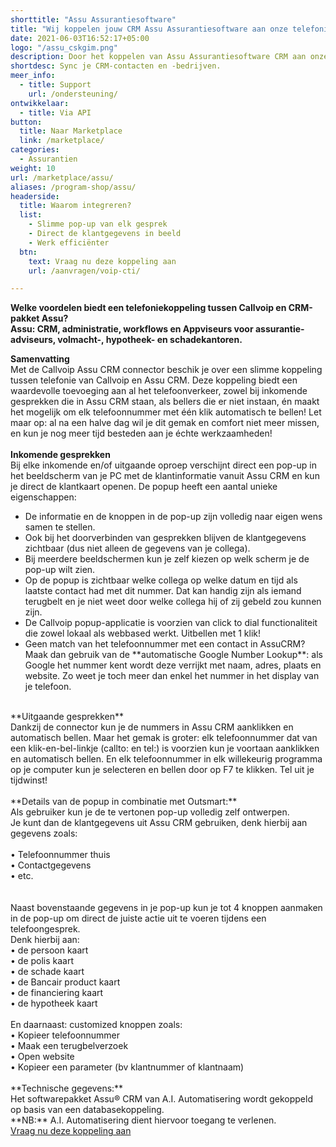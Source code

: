 ```yaml
---
shorttitle: "Assu Assurantiesoftware"
title: "Wij koppelen jouw CRM Assu Assurantiesoftware aan onze telefonie"
date: 2021-06-03T16:52:17+05:00
logo: "/assu_cskgim.png"
description: Door het koppelen van Assu Assurantiesoftware CRM aan onze slimme telefonie werk je een stuk efficienter.
shortdesc: Sync je CRM-contacten en -bedrijven.
meer_info:
  - title: Support
    url: /ondersteuning/
ontwikkelaar:
  - title: Via API
button:
  title: Naar Marketplace
  link: /marketplace/
categories:
  - Assurantien
weight: 10
url: /marketplace/assu/
aliases: /program-shop/assu/
headerside:
  title: Waarom integreren?
  list:
    - Slimme pop-up van elk gesprek
    - Direct de klantgegevens in beeld
    - Werk efficiënter
  btn:
    text: Vraag nu deze koppeling aan
    url: /aanvragen/voip-cti/

---
```


**Welke voordelen biedt een telefoniekoppeling tussen Callvoip en CRM-pakket Assu?<br>
Assu: CRM, administratie, workflows en Appviseurs voor assurantie-adviseurs, volmacht-, hypotheek- en schadekantoren.**

**Samenvatting**<br>
Met de Callvoip Assu CRM connector beschik je over een slimme koppeling tussen telefonie van Callvoip en Assu CRM. Deze koppeling biedt een waardevolle toevoeging aan al het telefoonverkeer, zowel bij inkomende gesprekken die in Assu CRM staan, als bellers die er niet instaan, én maakt het mogelijk om elk telefoonnummer met één klik automatisch te bellen! Let maar op: al na een halve dag wil je dit gemak en comfort niet meer missen, en kun je nog meer tijd besteden aan je échte werkzaamheden!<br>
<br>
**Inkomende gesprekken**<br>
Bij elke inkomende en/of uitgaande oproep verschijnt direct een pop-up in het beeldscherm van je PC met de klantinformatie vanuit Assu CRM en kun je direct de klantkaart openen. De popup heeft een aantal unieke eigenschappen: <br>
<div class="usp-list">
<ul>
<li>De informatie en de knoppen in de pop-up zijn volledig naar eigen wens samen te stellen.</li>
<li>Ook bij het doorverbinden van gesprekken blijven de klantgegevens zichtbaar (dus niet alleen de gegevens van je collega).</li>
<li>Bij meerdere beeldschermen kun je zelf kiezen op welk scherm je de pop-up wilt zien.</li>
<li>Op de popup is zichtbaar welke collega op welke datum en tijd als laatste contact had met dit nummer. Dat kan handig zijn als iemand terugbelt en je niet weet door welke collega hij of zij gebeld zou kunnen zijn.</li>
<li>De Callvoip popup-applicatie is voorzien van click to dial functionaliteit die zowel lokaal als webbased werkt. Uitbellen met 1 klik!</li>
<li>Geen match van het telefoonnummer met een contact in AssuCRM? Maak dan gebruik van de **automatische Google Number Lookup**: als Google het nummer kent wordt deze verrijkt met naam, adres, plaats en website. Zo weet je toch meer dan enkel het nummer in het display van je telefoon.</li>
</ul>
</div>
<br>
**Uitgaande gesprekken**<br>
Dankzij de connector kun je de nummers in Assu CRM aanklikken en automatisch bellen. Maar het gemak is groter: elk telefoonnummer dat van een klik-en-bel-linkje (callto: en tel:) is voorzien kun je voortaan aanklikken en automatisch bellen. En elk telefoonnummer in elk willekeurig programma op je computer kun je selecteren en bellen door op F7 te klikken. Tel uit je tijdwinst! <br>
<br>
**Details van de popup in combinatie met Outsmart:**<br>
Als gebruiker kun je de te vertonen pop-up volledig zelf ontwerpen. <br>
Je kunt dan de klantgegevens uit Assu CRM gebruiken, denk hierbij aan gegevens zoals: <br>
<br>
• Telefoonnummer thuis<br>
• Contactgegevens<br>
• etc.<br>
<br>
<br>
Naast bovenstaande gegevens in je pop-up kun je tot 4 knoppen aanmaken in de pop-up om direct de juiste actie uit te voeren tijdens een telefoongesprek. <br>
Denk hierbij aan:<br>
• de persoon kaart <br>
• de polis kaart <br>
• de schade kaart <br>
• de Bancair product kaart <br>
• de financiering kaart <br>
• de hypotheek kaart <br>
<br>
En daarnaast: customized knoppen zoals: <br>
• Kopieer telefoonnummer<br>
• Maak een terugbelverzoek<br>
• Open website <br>
• Kopieer een parameter (bv klantnummer of klantnaam) <br>
<br>
**Technische gegevens:**<br>
Het softwarepakket Assu® CRM van A.I. Automatisering wordt gekoppeld op basis van een databasekoppeling. <br>
**NB:** A.I. Automatisering dient hiervoor toegang te verlenen. <br>
<a href="/aanvragen/voip-cti/" class="button">Vraag nu deze koppeling aan</a>
